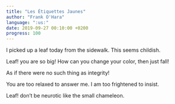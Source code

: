 ```yaml
---
title: "Les Étiquettes Jaunes"
author: "Frank O'Hara"
language: ":us:"
date: 2019-09-27 00:10:00 +0200
progress: 100
---
```

I picked up a leaf
today from the sidewalk.
This seems childish.

Leaf! you are so big!
How can you change your
color, then just fall!

As if there were no
such thing as integrity!

You are too relaxed
to answer me. I am too
frightened to insist.

Leaf! don’t be neurotic
like the small chameleon.
